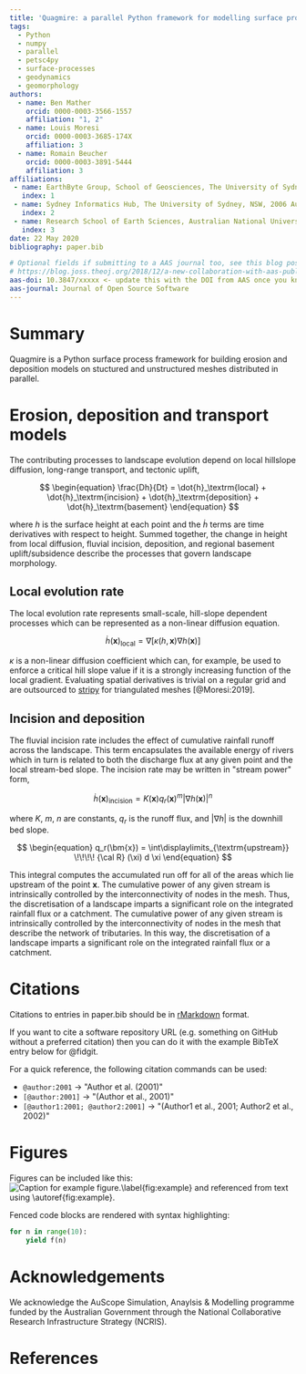 ```yaml
---
title: 'Quagmire: a parallel Python framework for modelling surface processes'
tags:
  - Python
  - numpy
  - parallel
  - petsc4py
  - surface-processes
  - geodynamics
  - geomorphology
authors:
  - name: Ben Mather
    orcid: 0000-0003-3566-1557
    affiliation: "1, 2"
  - name: Louis Moresi
    orcid: 0000-0003-3685-174X
    affiliation: 3
  - name: Romain Beucher
    orcid: 0000-0003-3891-5444
    affiliation: 3
affiliations:
 - name: EarthByte Group, School of Geosciences, The University of Sydney, NSW, 2006 Australia 
   index: 1
 - name: Sydney Informatics Hub, The University of Sydney, NSW, 2006 Australia
   index: 2
 - name: Research School of Earth Sciences, Australian National University, ACT, 2601 Australia
   index: 3
date: 22 May 2020
bibliography: paper.bib

# Optional fields if submitting to a AAS journal too, see this blog post:
# https://blog.joss.theoj.org/2018/12/a-new-collaboration-with-aas-publishing
aas-doi: 10.3847/xxxxx <- update this with the DOI from AAS once you know it.
aas-journal: Journal of Open Source Software
---
```


# Summary

Quagmire is a Python surface process framework for building erosion and deposition models on stuctured and unstructured meshes distributed in parallel.


# Erosion, deposition and transport models

The contributing processes to landscape evolution depend on local hillslope diffusion, long-range transport, and tectonic uplift,

$$
\begin{equation}
  \frac{Dh}{Dt} =  \dot{h}_\textrm{local} 
           + \dot{h}_\textrm{incision} 
           + \dot{h}_\textrm{deposition}   
           + \dot{h}_\textrm{basement}
\end{equation}
$$

where $h$ is the surface height at each point and the $\dot{h}$ terms are time derivatives with respect to height. Summed together, the change in height from local diffusion, fluvial incision, deposition, and regional basement uplift/subsidence describe the processes that govern landscape morphology.


## Local evolution rate

The local evolution rate represents small-scale, hill-slope dependent processes which can be represented as a non-linear diffusion equation. 

$$
\begin{equation}
  \dot{h}(\bm{x})_\textrm{local} = \nabla \left[\kappa(h,\bm{x}) \nabla h(\bm{x}) \right]
\end{equation}
$$

$\kappa$ is a non-linear diffusion coefficient which can, for example, be used to enforce a critical hill slope value if it is a strongly increasing function of the local gradient.
Evaluating spatial derivatives is trivial on a regular grid and are outsourced to [stripy](https://github.com/underworldcode/stripy) for triangulated meshes [@Moresi:2019].


## Incision and deposition

The fluvial incision rate includes the effect of cumulative rainfall runoff across the landscape. This term encapsulates the available energy of rivers which in turn is related to both the discharge flux at any given point and the local stream-bed slope. The incision rate may be written in "stream power" form,

$$
\begin{equation}
  \dot{h}(\bm{x})_\textrm{incision} = 
      K(\bm{x}) q_r(\bm{x})^m \left| \nabla h(\bm{x}) \right|^n
\end{equation}
$$

where $K$, $m$, $n$ are constants, $q_r$ is the runoff flux, and $\left| \nabla h \right|$ is the downhill bed slope.

$$
  \begin{equation}
    q_r(\bm{x}) = \int\displaylimits_{\textrm{upstream}} \!\!\!\! {\cal R} (\xi) d \xi
  \end{equation}
$$

This integral computes the accumulated run off for all of the areas which lie upstream of the point $\bm{x}$.
The cumulative power of any given stream is intrinsically controlled by the interconnectivity of nodes in the mesh. Thus, the discretisation of a landscape imparts a significant role on the integrated rainfall flux or a catchment.
The cumulative power of any given stream is intrinsically controlled by the interconnectivity of nodes in the mesh that describe the network of tributaries.
In this way, the discretisation of a landscape imparts a significant role on the integrated rainfall flux or a catchment.


# Citations

Citations to entries in paper.bib should be in
[rMarkdown](http://rmarkdown.rstudio.com/authoring_bibliographies_and_citations.html)
format.

If you want to cite a software repository URL (e.g. something on GitHub without a preferred
citation) then you can do it with the example BibTeX entry below for @fidgit.

For a quick reference, the following citation commands can be used:
- `@author:2001`  ->  "Author et al. (2001)"
- `[@author:2001]` -> "(Author et al., 2001)"
- `[@author1:2001; @author2:2001]` -> "(Author1 et al., 2001; Author2 et al., 2002)"

# Figures

Figures can be included like this:
![Caption for example figure.\label{fig:example}](figure.png)
and referenced from text using \autoref{fig:example}.

Fenced code blocks are rendered with syntax highlighting:
```python
for n in range(10):
    yield f(n)
```	

# Acknowledgements

We acknowledge the AuScope Simulation, Anaylsis & Modelling programme funded by the Australian Government through the National Collaborative Research Infrastructure Strategy (NCRIS).

# References